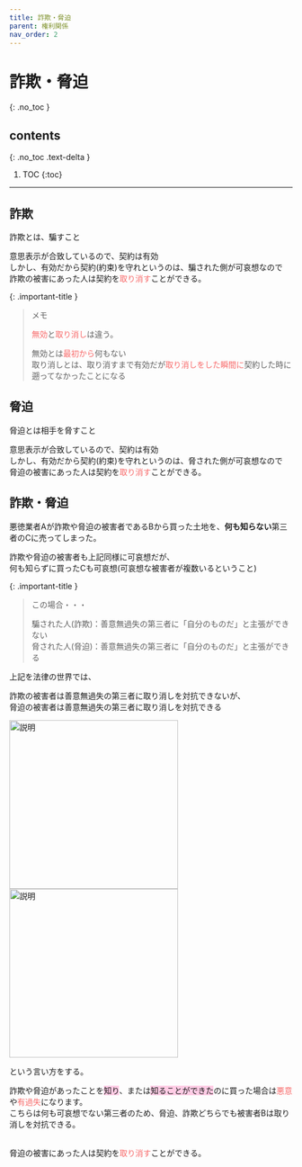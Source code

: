 ```yaml
---
title: 詐欺・脅迫
parent: 権利関係
nav_order: 2
---
```


# 詐欺・脅迫
{: .no_toc }

## contents
{: .no_toc .text-delta }

1. TOC
{:toc}

---

## 詐欺
詐欺とは、騙すこと

<p>意思表示が合致しているので、契約は有効
<br>しかし、有効だから契約(約束)を守れというのは、騙された側が可哀想なので
<br>詐欺の被害にあった人は契約を<span style="color:rgb(248, 105, 105);">取り消す</span>ことができる。</p>

{: .important-title }
> メモ
>
> <span style="color:rgb(248, 105, 105);">無効</span>と<span style="color:rgb(248, 105, 105);">取り消し</span>は違う。
>
> 無効とは<span style="color:rgb(248, 105, 105);">最初から</span>何もない<br>
> 取り消しとは、取り消すまで有効だが<span style="color:rgb(248, 105, 105);">取り消しをした瞬間に</span>契約した時に遡ってなかったことになる

## 脅迫

脅迫とは相手を脅すこと

<p>意思表示が合致しているので、契約は有効
<br>しかし、有効だから契約(約束)を守れというのは、脅された側が可哀想なので
<br>脅迫の被害にあった人は契約を<span style="color:rgb(248, 105, 105);">取り消す</span>ことができる。</p>

## 詐欺・脅迫

悪徳業者Aが詐欺や脅迫の被害者であるBから買った土地を、**何も知らない**第三者のCに売ってしまった。

詐欺や脅迫の被害者も上記同様に可哀想だが、
<br>何も知らずに買ったCも可哀想(可哀想な被害者が複数いるということ)

{: .important-title }
> この場合・・・
>
> 騙された人(詐欺)：善意無過失の第三者に「自分のものだ」と主張ができない<br>
> 脅された人(脅迫)：善意無過失の第三者に「自分のものだ」と主張ができる



上記を法律の世界では、


詐欺の被害者は善意無過失の第三者に取り消しを対抗できないが、
<br>脅迫の被害者は善意無過失の第三者に取り消しを対抗できる


<img src="{{ site.baseurl }}/assets/images/image_20250326.png" width="300" alt="説明">
<img src="{{ site.baseurl }}/assets/images/image_202503262.png" width="300" alt="説明">


という言い方をする。


詐欺や脅迫があったことを<span style="background-color:#ffcce5">知り</span>、または<span style="background-color:#ffcce5">知ることができた</span>のに買った場合は<span style="color:rgb(248, 105, 105);">悪意</span>や<span style="color:rgb(248, 105, 105);">有過失</span>になります。
<br>こちらは何も可哀想でない第三者のため、脅迫、詐欺どちらでも被害者Bは取り消しを対抗できる。




<br>脅迫の被害にあった人は契約を<span style="color:rgb(248, 105, 105);">取り消す</span>ことができる。


